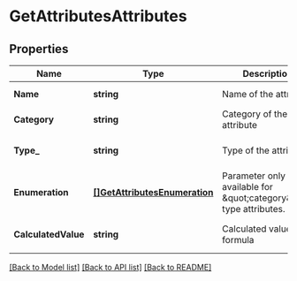 # GetAttributesAttributes

## Properties
Name | Type | Description | Notes
------------ | ------------- | ------------- | -------------
**Name** | **string** | Name of the attribute | [default to null]
**Category** | **string** | Category of the attribute | [default to null]
**Type_** | **string** | Type of the attribute | [optional] [default to null]
**Enumeration** | [**[]GetAttributesEnumeration**](getAttributes_enumeration.md) | Parameter only available for \&quot;category\&quot; type attributes. | [optional] [default to null]
**CalculatedValue** | **string** | Calculated value formula | [optional] [default to null]

[[Back to Model list]](../README.md#documentation-for-models) [[Back to API list]](../README.md#documentation-for-api-endpoints) [[Back to README]](../README.md)



